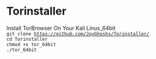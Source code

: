 # Torinstaller
Install TorBrowser On Your Kali Linux_64bit<br/>
<code>git clone https://github.com/JoyGhoshs/Torinstaller/</code><br/>
<code>cd Torinstaller</code><br/>
<code>chmod +x tor_64bit</code><br/>
<code>./tor_64bit</code><br/>

